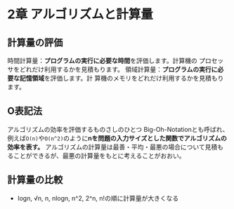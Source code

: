 # 2章 アルゴリズムと計算量
## 計算量の評価
時間計算量：**プログラムの実行に必要な時間**を評価します。計算機の プロセッサをどれだけ利用するかを見積もります。
領域計算量：**プログラムの実行に必要な記憶領域**を評価します。計 算機のメモリをどれだけ利用するかを見積もります。

## O表記法
アルゴリズムの効率を評価するものさしのひとつ
Big-Oh-Notationとも呼ばれ、例えば`O(n)`や`O(n^2)`のように**nを問題の入力サイズとした関数でアルゴリズムの効率を表す。**
アルゴリズムの計算量は最善・平均・最悪の場合について見積もることができるが、最悪の計算量をもとに考えることがおおい。

## 計算量の比較
- logn, √n, n, nlogn, n^2, 2^n, n!の順に計算量が大きくなる
